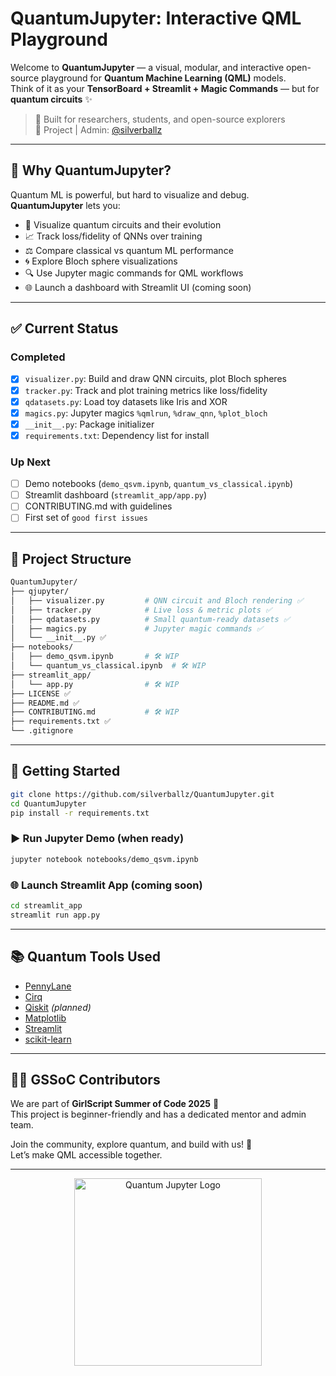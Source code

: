 # QuantumJupyter: Interactive QML Playground

Welcome to **QuantumJupyter** — a visual, modular, and interactive open-source playground for **Quantum Machine Learning (QML)** models.  
Think of it as your **TensorBoard + Streamlit + Magic Commands** — but for **quantum circuits** ✨

> 🎯 Built for researchers, students, and open-source explorers  
> 🚀  Project | Admin: [@silverballz](https://github.com/silverballz)

---

## 🧠 Why QuantumJupyter?

Quantum ML is powerful, but hard to visualize and debug.  
**QuantumJupyter** lets you:
- 🧱 Visualize quantum circuits and their evolution
- 📈 Track loss/fidelity of QNNs over training
- ⚖️ Compare classical vs quantum ML performance
- 🌀 Explore Bloch sphere visualizations
- 🔍 Use Jupyter magic commands for QML workflows
- 🌐 Launch a dashboard with Streamlit UI (coming soon)

---

## ✅ Current Status

### Completed
- [x] `visualizer.py`: Build and draw QNN circuits, plot Bloch spheres
- [x] `tracker.py`: Track and plot training metrics like loss/fidelity
- [x] `qdatasets.py`: Load toy datasets like Iris and XOR
- [x] `magics.py`: Jupyter magics `%qmlrun`, `%draw_qnn`, `%plot_bloch`
- [x] `__init__.py`: Package initializer
- [x] `requirements.txt`: Dependency list for install

### Up Next
- [ ] Demo notebooks (`demo_qsvm.ipynb`, `quantum_vs_classical.ipynb`)
- [ ] Streamlit dashboard (`streamlit_app/app.py`)
- [ ] CONTRIBUTING.md with guidelines
- [ ] First set of `good first issues`

---

## 📁 Project Structure

```bash
QuantumJupyter/
├── qjupyter/
│   ├── visualizer.py         # QNN circuit and Bloch rendering ✅
│   ├── tracker.py            # Live loss & metric plots ✅
│   ├── qdatasets.py          # Small quantum-ready datasets ✅
│   ├── magics.py             # Jupyter magic commands ✅
│   └── __init__.py ✅
├── notebooks/
│   ├── demo_qsvm.ipynb       # 🛠️ WIP
│   └── quantum_vs_classical.ipynb  # 🛠️ WIP
├── streamlit_app/
│   └── app.py                # 🛠️ WIP
├── LICENSE ✅
├── README.md ✅
├── CONTRIBUTING.md           # 🛠️ WIP
├── requirements.txt ✅
└── .gitignore
```

---

## 🚀 Getting Started

```bash
git clone https://github.com/silverballz/QuantumJupyter.git
cd QuantumJupyter
pip install -r requirements.txt
```

### ▶️ Run Jupyter Demo (when ready)
```bash
jupyter notebook notebooks/demo_qsvm.ipynb
```

### 🌐 Launch Streamlit App (coming soon)
```bash
cd streamlit_app
streamlit run app.py
```

---

## 📚 Quantum Tools Used

- [PennyLane](https://pennylane.ai/)
- [Cirq](https://quantumai.google/cirq)
- [Qiskit](https://qiskit.org/) *(planned)*
- [Matplotlib](https://matplotlib.org/)
- [Streamlit](https://streamlit.io/)
- [scikit-learn](https://scikit-learn.org/)

---

## 🙋‍♀️ GSSoC Contributors

We are part of **GirlScript Summer of Code 2025** 🌸  
This project is beginner-friendly and has a dedicated mentor and admin team.

Join the community, explore quantum, and build with us! 🚀  
Let’s make QML accessible together.

---

<p align="center">
  <img src="https://raw.githubusercontent.com/silverballz/QuantumJupyter/main/assets/quantum_wave.png" width="300px" alt="Quantum Jupyter Logo"/>
</p>
